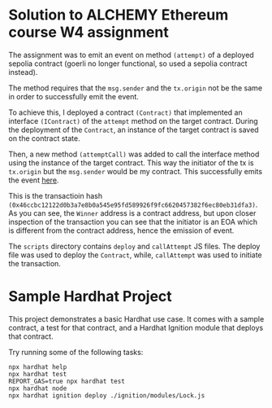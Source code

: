 # Solution to ALCHEMY Ethereum course W4 assignment

The assignment was to emit an event on method `(attempt)` of a deployed sepolia contract (goerli no longer functional, so used a sepolia contract instead).

The method requires that the `msg.sender` and the `tx.origin` not be the same in order to successfully emit the event.

To achieve this, I deployed a contract `(Contract)` that implemented an interface `(IContract)` of the `attempt` method on the target contract. During the deployment of the `Contract`, an instance of the target contract is saved on the contract state.

Then, a new method `(attemptCall)` was added to call the interface method using the instance of the target contract. This way the initiator of the tx is `tx.origin` but the `msg.sender` would be my contract. This successfully emits the event [here](https://sepolia.etherscan.io/address/0x890697B6bf90eA125D2Bc3B7B4F5AB2ec610C373#events). 

This is the transactioin hash `(0x46ccbc12122d0b3a7e8b0a545e95fd589926f9fc6620457382f6ec80eb31dfa3)`. As you can see, the `Winner` address is a contract address, but upon closer inspection of the transaction you can see that the initiator is an EOA which is different from the contract address, hence the emission of event.

The `scripts` directory contains `deploy` and `callAttempt` JS files. The deploy file was used to deploy the `Contract`, while, `callAttempt` was used to initiate the transaction.


# Sample Hardhat Project

This project demonstrates a basic Hardhat use case. It comes with a sample contract, a test for that contract, and a Hardhat Ignition module that deploys that contract.

Try running some of the following tasks:

```shell
npx hardhat help
npx hardhat test
REPORT_GAS=true npx hardhat test
npx hardhat node
npx hardhat ignition deploy ./ignition/modules/Lock.js
```
